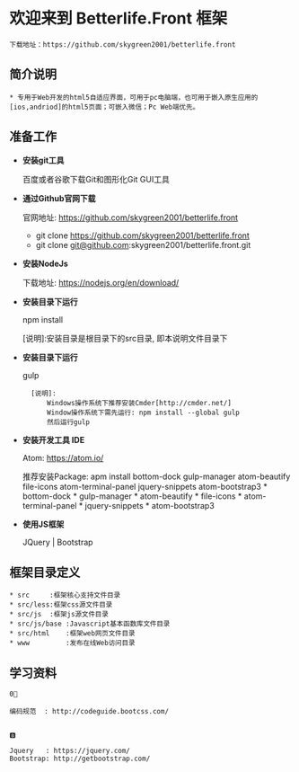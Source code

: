 # 欢迎来到 Betterlife.Front 框架

    下载地址：https://github.com/skygreen2001/betterlife.front

## 简介说明

    * 专用于Web开发的html5自适应界面，可用于pc电脑端，也可用于嵌入原生应用的[ios,andriod]的html5页面；可嵌入微信；Pc Web端优先。

## 准备工作

* **安装git工具**

    百度或者谷歌下载Git和图形化Git GUI工具

* **通过Github官网下载**

    官网地址: https://github.com/skygreen2001/betterlife.front
    * git clone https://github.com/skygreen2001/betterlife.front
    * git clone git@github.com:skygreen2001/betterlife.front.git

* **安装NodeJs**

    下载地址: https://nodejs.org/en/download/

* **安装目录下运行**

    npm install

    [说明]:安装目录是根目录下的src目录, 即本说明文件目录下


* **安装目录下运行**

    gulp

        [说明]:
            Windows操作系统下推荐安装Cmder[http://cmder.net/]
            Window操作系统下需先运行: npm install --global gulp
            然后运行gulp

* **安装开发工具 IDE**

    Atom: https://atom.io/

    推荐安装Package:
        apm install bottom-dock gulp-manager atom-beautify file-icons atom-terminal-panel jquery-snippets atom-bootstrap3
        * bottom-dock
        * gulp-manager
        * atom-beautify
        * file-icons
        * atom-terminal-panel
        * jquery-snippets
        * atom-bootstrap3

* **使用JS框架**

    JQuery | Bootstrap


## 框架目录定义

    * src     :框架核心支持文件目录
    * src/less:框架css源文件目录
    * src/js  :框架js源文件目录
    * src/js/base :Javascript基本函数库文件目录
    * src/html    :框架web网页文件目录
    * www         :发布在线Web访问目录


## 学习资料

    0⃣️

    编码规范  : http://codeguide.bootcss.com/


    🅱
    
    Jquery   : https://jquery.com/
    Bootstrap: http://getbootstrap.com/
